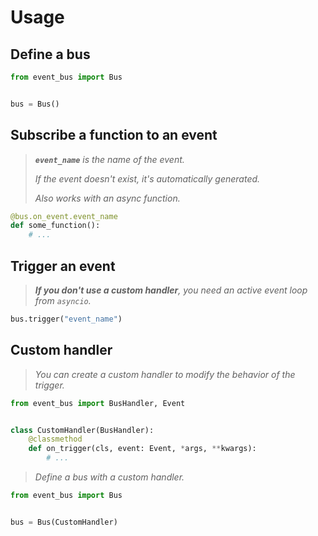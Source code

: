 # Usage

## Define a bus

```python
from event_bus import Bus


bus = Bus()
```

## Subscribe a function to an event

> ***`event_name`** is the name of the event.*
> 
> *If the event doesn't exist, it's automatically generated.*
> 
> *Also works with an async function.*

```python
@bus.on_event.event_name
def some_function():
    # ...
```

## Trigger an event

> ***If you don't use a custom handler**, you need an active event loop from `asyncio`.*

```python
bus.trigger("event_name")
```

## Custom handler

> *You can create a custom handler to modify the behavior of the trigger.*

```python
from event_bus import BusHandler, Event


class CustomHandler(BusHandler):
    @classmethod
    def on_trigger(cls, event: Event, *args, **kwargs):
        # ...
```

> *Define a bus with a custom handler.*

```python
from event_bus import Bus


bus = Bus(CustomHandler)
```
